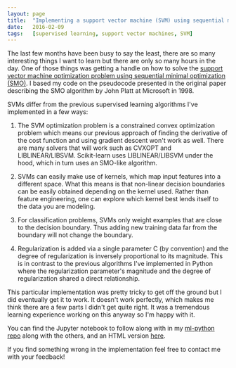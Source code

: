 ```yaml
---
layout: page
title:	"Implementing a support vector machine (SVM) using sequential minimal optimization"
date:	2016-02-09
tags:	[supervised learning, support vector machines, SVM]
---
```


The last few months have been busy to say the least, there are so many
interesting things I want to learn but there are only so many hours in the
day. One of those things was getting a handle on how to solve the [support
vector machine optimization problem using sequential minimal optimization
(SMO)](/notebooks/SVM). I based my code on the pseudocode presented in the
original paper describing the SMO algorithm by John Platt at Microsoft in 1998.

SVMs differ from the previous supervised learning algorithms I've implemented
in a few ways:

1. The SVM optimization problem is a constrained convex optimization
problem which means our previous approach of finding the derivative of the
cost function and using gradient descent won't work as well. There are many
solvers that will work such as CVXOPT and LIBLINEAR/LIBSVM. Scikit-learn
uses LIBLINEAR/LIBSVM under the hood, which in turn uses an SMO-like algorithm.

2. SVMs can easily make use of kernels, which map input features into a
different space. What this means is that non-linear decision boundaries can be
easily obtained depending on the kernel used. Rather than feature engineering,
one can explore which kernel best lends itself to the data you are modeling.

3. For classification problems, SVMs only weight examples that are close to
the decision boundary. Thus adding new training data far from the boundary
will not change the boundary.

4. Regularization is added via a single parameter C (by convention) and the
degree of regularization is inversely proportional to its magnitude. This is
in contrast to the previous algorithms I've implemented in Python where the
regularization parameter's magnitude and the degree of regularization shared
a direct relationship.

This particular implementation was pretty tricky to get off the ground but I
did eventually get it to work. It doesn't work perfectly, which makes me think
there are a few parts I didn't get quite right. It was a tremendous learning
experience working on this anyway so I'm happy with it.

You can find the Jupyter notebook to follow along with in my [ml-python repo](http://github.com/jonchar/ml-python)
along with the others, and an HTML version [here](/notebooks/SVM).

If you find something wrong in the implementation feel free to contact me with your
feedback!
